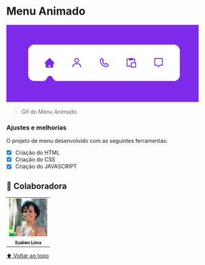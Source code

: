 # Menu Animado

<img src="./assets/menuanimado.gif" alt="Gif do Menu Animado">

> Gif do Menu Animado.

### Ajustes e melhorias

O projeto de menu desenvolvido com as seguintes ferramentas:

- [x] Criação do HTML
- [x] Criação do CSS
- [x] Criação do JAVASCRIPT

## 🤝 Colaboradora

<table>
  <tr>
    <td align="center">
      <a href="#">
        <img src="./assets/suelen-lima.jpg" width="100px;" alt="Foto de Suélen Lima"/><br>
        <sub>
          <b>Suélen Lima</b>
        </sub>
      </a>
    </td>
</table>    

[⬆ Voltar ao topo](#yoga-interface)<br>
 
